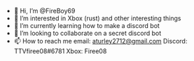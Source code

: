 - 👋 Hi, I’m @FireBoy69
- 👀 I’m interested in Xbox (rust) and other interesting things
- 🌱 I’m currently learning how to make a discord bot 
- 💞️ I’m looking to collaborate on a secret discord bot 
- 📫 How to reach me email: aturley2712@gmail.com Discord: TTVfiree08#6781 Xbox: Firee08

<!---
FireBoy69/FireBoy69 is a ✨ special ✨ repository because its `README.md` (this file) appears on your GitHub profile.
You can click the Preview link to take a look at your changes.
--->
